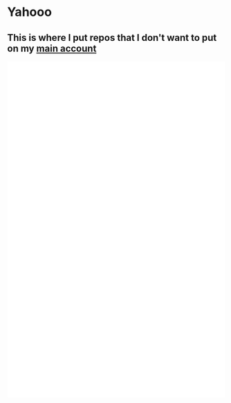 # Yahooo

## This is where I put repos that I don't want to put on my [main account](https://github.com/lordronz)

![Metrics](https://github.com/lordronz-archive/.github/blob/main/github-metrics.svg)

